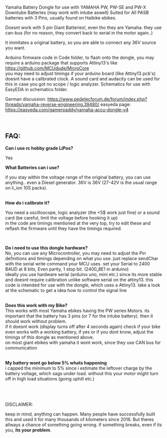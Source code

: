 Yamaha Battery Dongle for use with
YAMAHA PW, PW-SE and PW-X Downtube Batteries (may work with intube aswell)
Suited for All PASB batteries with 3 Pins, usually found on Haibike ebikes.

Doesnt work with 5 pin Giant Batteries!, even tho they are Yamaha. they use can-bus (for no reason, they convert back to serial in the motor again..)


It immitates a original battery, so you are able to connect any 36V source you want.


Arduino firmware code in Code folder, to flash onto the dongle, you may require a arduino package that supports Attiny13's like https://github.com/MCUdude/MicroCore </br>you may need to adjust timings if your arduino board (like Attiny13 pcb's) doesnt have a calibrated clock. A sound card and audacity can be used for this in case you got no scope / logic analyzer.
Schematics for use with EasyEDA in schematics folder.

German discussion:
https://www.pedelecforum.de/forum/index.php?threads/yamaha-reverse-engineering.39480/
easyeda page: https://easyeda.com/gamerpaddy/yamaha-accu-dongle-v4
</br>
</br>
</br>

<h2><b>FAQ:</b></h2>

<b>Can i use rc hobby grade LiPos? </b>

Yes
</br>

<b>What Batteries can i use?</b>

if you stay within the voltage range of the original battery, you can use anything.. even a Diesel generator. 36V is 36V (27-42V is the usual range on li_ion 10S packs).
</br></br>

<b>How do i calibrate it?</b>

You need a oscilloscope, logic analyzer (the <5$ work just fine) or a sound card (be careful, limit the voltage before hooking it up)</br>
in the code are timings mentioned at the very top, try to edit these and reflash the firmware until they have the timings required.</br>

</br>

<b>Do i need to use this dongle hardware?</b></br>
No, you can use any Microcontroller, you may need to adjust the Pin definitions and timings depending on what you use. just replace sendChar with the serial write command your MCU uses. set your Serial to 2400 BAUD at 8 bits, Even parity, 1 stop bit. (2400_8E1 in arduino)</br>
ideally you use hardware serial (arduino uno, mini etc.) since its more stable and doesnt require calibration unlike software serial on the attiny13.  this code is intended for use with the dongle, which uses a Attiny13. take a look at the schematic to get a idea how to control the signal line</br></br>

<b>Does this work with my Bike?</b></br>
This works with most Yamaha ebikes having the PW series Motors. its important that the battery has 3 pins (or 7 for the intube battery). then it should work without problem.</br>
if it doesnt work (display turns off after 4 seconds again) check if your bike even works with a working battery, if yes or if you dont know, adjust the timings of this dongle as mentioned above.</br>
on most giant ebikes with yamaha it wont work, since they use CAN bus for communication</br></br>

<b>My battery wont go below 5% whats happening</b></br>
i capped the minimum to 5% since i estimate the leftover charge by the battery voltage, which sags under load. without this your motor might turn off in high load situations (going uphill etc.)
</br>
</br>
</br>
</br>



DISCLAIMER:

keep in mind, anything can happen. 
Many people have successfully built this and used it for many thousands of kilometers since 2016. 
But theres allways a chance of something going wrong. 
if something breaks, even if its you, <b>its your problem</b>.
